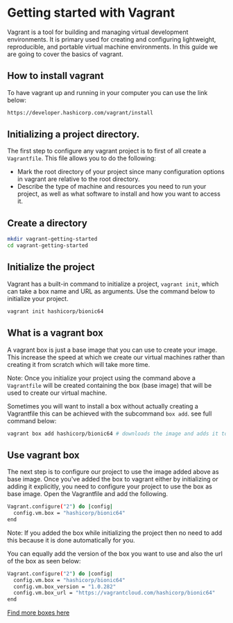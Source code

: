 # Getting started with Vagrant 
Vagrant is a tool for building and managing virtual development environments. It is primary used for creating and configuring lightweight, reproducible, and portable virtual machine environments. In this guide we are going to cover the basics of vagrant.

## How to install vagrant 
To have vagrant up and running in your computer you can use the link below:
```bash
https://developer.hashicorp.com/vagrant/install
```

## Initializing a project directory.
The first step to configure any vagrant project is to first of all create a ```Vagrantfile```. This file allows you to do the following:
- Mark the root directory of your project since many configuration options in vagrant are relative to the root directory.
- Describe the type of machine and resources you need to run your project, as well as what software to install and how you want to access it.

## Create a directory
```bash
mkdir vagrant-getting-started
cd vagrant-getting-started
```

## Initialize the project
Vagrant has a built-in command to initialize a project, ```vagrant init```, which can take a box name and URL as arguments. Use the command below to initialize your project.
```bash
vagrant init hashicorp/bionic64
```

## What is a vagrant box
A vagrant box is just a base image that you can use to create your image. This increase the speed at which we create our virtual machines rather than creating it from scratch which will take more time.

Note: Once you initialize your project using the command above a ```Vagrantfile``` will be created containing the box (base image) that will be used to create our virtual machine. 

Sometimes you will want to install a box without actually creating a Vagrantfile this can be achieved with the subcommand ```box add```. see full command below:
```bash
vagrant box add hashicorp/bionic64 # downloads the image and adds it to vagrant
```

## Use vagrant box
The next step is to configure our project to use the image added above as base image. Once you've added the box to vagrant either by initializing or adding it explicitly, you need to configure your project to use the box as base image. Open the Vagrantfile and add the following.
```bash
Vagrant.configure("2") do |config|
  config.vm.box = "hashicorp/bionic64"
end
```

Note: If you added the box while initializing the project then no need to add this because it is done automatically for you.

You can equally add the version of the box you want to use and also the url of the box as seen below:
```bash
Vagrant.configure("2") do |config|
  config.vm.box = "hashicorp/bionic64"
  config.vm.box_version = "1.0.282"
  config.vm.box_url = "https://vagrantcloud.com/hashicorp/bionic64"
end
```

[Find more boxes here](https://app.vagrantup.com/boxes/search)